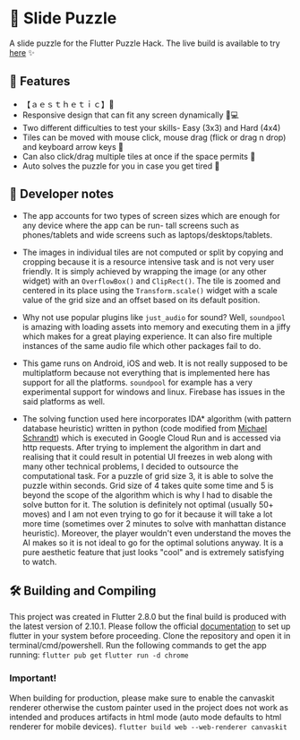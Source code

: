 # 🧩 Slide Puzzle
A slide puzzle for the Flutter Puzzle Hack.
The live build is available to try [here](https://n-puzzle-solver-1.web.app/) ✨

## 🚀 Features 
- 【﻿ａｅｓｔｈｅｔｉｃ】🌆
- Responsive design that can fit any screen dynamically 📱💻
- Two different difficulties to test your skills- Easy (3x3) and Hard (4x4)
- Tiles can be moved with mouse click, mouse drag (flick or drag n drop) and keyboard arrow keys 🦾
- Can also click/drag multiple tiles at once if the space permits 👀
- Auto solves the puzzle for you in case you get tired 🤖

## 📓 Developer notes
- The app accounts for two types of screen sizes which are enough for any device where the app can be run- tall screens such as phones/tablets and wide screens such as laptops/desktops/tablets.

- The images in individual tiles are not computed or split by copying and cropping because it is a resource intensive task and is not very user friendly. It is simply achieved by wrapping the image (or any other widget) with an `OverflowBox()` and `ClipRect()`. The tile is zoomed and centered in its place using the `Transform.scale()` widget with a scale value of the grid size and an offset based on its default position.

- Why not use popular plugins like `just_audio` for sound? Well, `soundpool` is amazing with loading assets into memory and executing them in a jiffy which makes for a great playing experience. It can also fire multiple instances of the same audio file which other packages fail to do.

- This game runs on Android, iOS and web. It is not really supposed to be multiplatform because not everything that is implemented here has support for all the platforms. `soundpool` for example has a very experimental support for windows and linux. Firebase has issues in the said platforms as well.

- The solving function used here incorporates IDA* algorithm (with pattern database heuristic) written in python (code modified from [Michael Schrandt](https://github.com/mschrandt/NPuzzle)) which is executed in Google Cloud Run and is accessed via http requests. After trying to implement the algorithm in dart and realising that it could result in potential UI freezes in web along with many other technical problems, I decided to outsource the computational task. For a puzzle of grid size 3, it is able to solve the puzzle within seconds. Grid size of 4 takes quite some time and 5 is beyond the scope of the algorithm which is why I had to disable the solve button for it. The solution is definitely not optimal (usually 50+ moves) and I am not even trying to go for it because it will take a lot more time (sometimes over 2 minutes to solve with manhattan distance heuristic). Moreover, the player wouldn't even understand the moves the AI makes so it is not ideal to go for the optimal solutions anyway. It is a pure aesthetic feature that just looks "cool" and is extremely satisfying to watch.

## 🛠️ Building and Compiling 
This project was created in Flutter 2.8.0 but the final build is produced with the latest version of 2.10.1. Please follow the official [documentation](https://docs.flutter.dev/get-started/install) to set up flutter in your system before proceeding. Clone the repository and open it in terminal/cmd/powershell. Run the following commands to get the app running:
`flutter pub get`
`flutter run -d chrome`
### Important!
When building for production, please make sure to enable the canvaskit renderer otherwise the custom painter used in the project does not work as intended and produces artifacts in html mode (auto mode defaults to html renderer for mobile devices).
`flutter build web --web-renderer canvaskit`